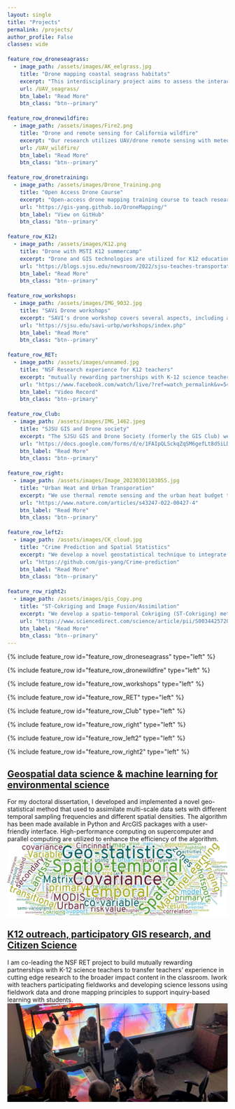 ```yaml
---
layout: single
title: "Projects"
permalink: /projects/
author_profile: False
classes: wide

feature_row_droneseagrass:
  - image_path: /assets/images/AK_eelgrass.jpg
    title: "Drone mapping coastal seagrass habitats"
    excerpt: "This interdisciplinary project aims to assess the interactions of three major stressors to coastal ecosystems (climate warming, altered biodiversity, and disease) on the local and regional health of seagrass integrate ecological, microbiological, computational, geospatial analysis, and UAV remote sensing."
    url: /UAV_seagrass/
    btn_label: "Read More"
    btn_class: "btn--primary"

feature_row_dronewildfire:
  - image_path: /assets/images/Fire2.png
    title: "Drone and remote sensing for California wildfire"
    excerpt: "Our research utilizes UAV/drone remote sensing with meteorology instruments to investigate wildfire and burn events. Drones provide a cost-effective and temporally flexible approach, especially in low-latitude mapping, for capturing and monitoring fire events. Moreover, once implemented, drone mapping systems offer a convenient and cost-effective solution for repeatedly mapping and monitoring post-burn effects resulting from wildfires."
    url: /UAV_wildfire/
    btn_label: "Read More"
    btn_class: "btn--primary"

feature_row_dronetraining:
  - image_path: /assets/images/Drone_Training.png
    title: "Open Access Drone Course"
    excerpt: "Open-access drone mapping training course to teach research partners and broader communities how to collect remote sensing data. This training course covers various topics such as flying drones, mapping principles, safety guidelines, preflight planning, FAA Part 107 examination, drone image stitching software, geographical fieldwork principles, and GIS-based drone image analysis. "
    url: "https://gis-yang.github.io/DroneMapping/"
    btn_label: "View on GitHub"
    btn_class: "btn--primary"

feature_row_K12:
  - image_path: /assets/images/K12.png
    title: "Drone with MSTI K12 summercamp"
    excerpt: "Drone and GIS technologies are utilized for K12 education in the Mineta Summer Transportation Institute (MSTI). The MSTI offers students the opportunity to earn three transferable college credits in environmental studies from SJSU upon completion of all course requirements and a final exam. As part of the program, Dr. Bo Yang instructs local high school students on drones and aerial mapping."
    url: "https://blogs.sjsu.edu/newsroom/2022/sjsu-teaches-transportation-impact-and-innovations-to-high-school-students/"
    btn_label: "Read More"
    btn_class: "btn--primary"

feature_row_workshops:
  - image_path: /assets/images/IMG_9032.jpg
    title: "SAVi Drone workshops"
    excerpt: "SAVI's drone workshop covers several aspects, including assessing participants and providing training in drone operations, preparing, planning, and realizing flights, discussing airspace regulations, processing and analyzing imagery, and managing data. Trainees are assigned self-study tutorials to promote continued learning for drone mapping. The training program consists of five sections that are implemented in the field and a post-training self-study guide to prepare participants for the FAA Part 107 examination. (Free for SJSU students)"
    url: "https://sjsu.edu/savi-urbp/workshops/index.php"
    btn_label: "Read More"
    btn_class: "btn--primary"

feature_row_RET:
  - image_path: /assets/images/unnamed.jpg
    title: "NSF Research experience for K12 teachers"
    excerpt: "mutually rewarding partnerships with K-12 science teachers, transferring their experience in cutting-edge research to classroom content with broader impacts. I collaborate with teachers during fieldwork activities and assist in developing science lessons that utilize fieldwork data and drone mapping principles to promote inquiry-based learning with students."
    url: "https://www.facebook.com/watch/live/?ref=watch_permalink&v=544403550277383"
    btn_label: "Video Record"
    btn_class: "btn--primary"

feature_row_Club:
  - image_path: /assets/images/IMG_1462.jpeg
    title: "SJSU GIS and Drone society"
    excerpt: "The SJSU GIS and Drone Society (formerly the GIS Club) welcomes individuals from all majors. The society comprises people with a shared interest in staying abreast of the latest developments in geography, from gaining a deeper understanding of GIS to exploring the potential of drones. Throughout the semester, we organize various activities, including touring San Jose as a group, participating in study sessions to support each other, and engaging in fun activities."
    url: "https://docs.google.com/forms/d/e/1FAIpQLSckqZqSM6gefLt8d5iLDeQKq03pmbF2PAB6B1HSBe08jmObXg/viewform"
    btn_label: "Read More"
    btn_class: "btn--primary"

feature_row_right:
  - image_path: /assets/images/Image_20230301103055.jpg
    title: "Urban Heat and Urban Transporation"
    excerpt: "We use thermal remote sensing and the urban heat budget to isolate and quantify the transportation impact on urban heat and climate change."
    url: "https://www.nature.com/articles/s43247-022-00427-4"
    btn_label: "Read More"
    btn_class: "btn--primary"

feature_row_left2:
  - image_path: /assets/images/CK_cloud.jpg
    title: "Crime Prediction and Spatial Statistics"
    excerpt: "We develop a novel geostatistical technique to integrate historical crime data and urban transitional zones identified from the VIIRS nightlight imagery for more accurate crime prediction."
    url: "https://github.com/gis-yang/Crime-prediction"
    btn_label: "Read More"
    btn_class: "btn--primary"

feature_row_right2:
  - image_path: /assets/images/gis_Copy.png
    title: "ST-Cokriging and Image Fusion/Assimilation"
    excerpt: "We develop a spatio-temporal Cokriging (ST-Cokriging) method for assimilating multi-sensor remote sensing data that optimally determines parameters by accounting for spatio-temporal covariance. This method yields more reliable assimilation results than previous methods, effectively filling data gaps while providing quantitative uncertainty estimates."
    url: "https://www.sciencedirect.com/science/article/pii/S0034425720305630?via%3Dihub"
    btn_label: "Read More"
    btn_class: "btn--primary"
---
```


{% include feature_row id="feature_row_droneseagrass" type="left" %}

{% include feature_row id="feature_row_dronewildfire" type="left" %}

{% include feature_row id="feature_row_workshops" type="left" %}

{% include feature_row id="feature_row_RET" type="left" %}

{% include feature_row id="feature_row_Club" type="left" %}

{% include feature_row id="feature_row_right" type="left" %}

{% include feature_row id="feature_row_left2" type="left" %}

{% include feature_row id="feature_row_right2" type="left" %}


## [Geospatial data science & machine learning for environmental science](https://github.com/gis-yang/Crime-prediction)

For my doctoral dissertation, I developed and implemented a novel geo-statistical method that used to assimilate multi-scale data sets with different temporal sampling frequencies and different spatial densities. The algorithm has been made available in Python and ArcGIS packages with a user-friendly interface. High-performance computing on supercomputer and parallel computing are utilized to enhance the efficiency of the algorithm.
<img align="center" width="720" src="/images/CK_cloud.jpg">
 

## [K12 outreach, participatory GIS research, and Citizen Science](http://www.citizensciencegis.org/new-teacher-funding-for-drones-gis-and-fieldwork-from-our-nsf-grant/?preview_id=4979&preview_nonce=b4d097d0f3&preview=true&_thumbnail_id=4982)
I am co-leading the NSF RET project to build mutually rewarding partnerships with K-12 science teachers to transfer teachers’ experience in cutting edge research to the broader impact content in the classroom. Iwork with teachers participating fieldworks and developing science lessons using fieldwork data and drone mapping principles to support inquiry-based learning with students.
<img align="center" width="720" src="/images/sandbox.jpg">



